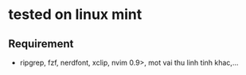 # tested on linux mint

## Requirement
- ripgrep, fzf, nerdfont, xclip, nvim 0.9>, mot vai thu linh tinh khac,...


